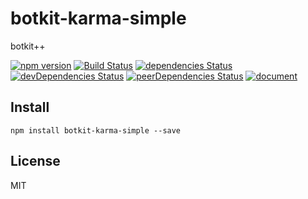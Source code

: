 # botkit-karma-simple

botkit++

[![npm version](https://badge.fury.io/js/botkit-karma-simple.svg)](https://badge.fury.io/js/botkit-karma-simple)
[![Build Status](https://travis-ci.org/9renpoto/botkit-karma-simple.svg?branch=master)](https://travis-ci.org/9renpoto/botkit-karma-simple)
[![dependencies Status](https://david-dm.org/9renpoto/botkit-karma-simple/status.svg)](https://david-dm.org/9renpoto/botkit-karma-simple)
[![devDependencies Status](https://david-dm.org/9renpoto/botkit-karma-simple/dev-status.svg)](https://david-dm.org/9renpoto/botkit-karma-simple?type=dev)
[![peerDependencies Status](https://david-dm.org/9renpoto/botkit-karma-simple/peer-status.svg)](https://david-dm.org/9renpoto/botkit-karma-simple?type=peer)
[![document](https://9renpoto.github.io/botkit-karma-simple/badge.svg)](https://9renpoto.github.io/botkit-karma-simple/)

## Install

    npm install botkit-karma-simple --save

## License

MIT
